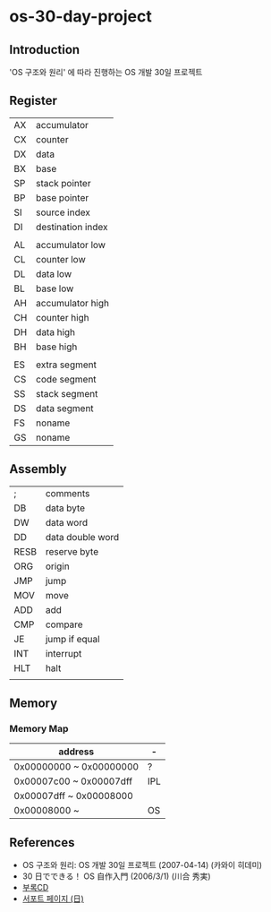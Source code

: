 # os-30-day-project

## Introduction

'OS 구조와 원리' 에 따라 진행하는 OS 개발 30일 프로젝트

## Register

|     |                   |
| --- | ----------------- |
| AX  | accumulator       |
| CX  | counter           |
| DX  | data              |
| BX  | base              |
| SP  | stack pointer     |
| BP  | base pointer      |
| SI  | source index      |
| DI  | destination index |
|     |                   |
| AL  | accumulator low   |
| CL  | counter low       |
| DL  | data low          |
| BL  | base low          |
| AH  | accumulator high  |
| CH  | counter high      |
| DH  | data high         |
| BH  | base high         |
|     |                   |
| ES  | extra segment     |
| CS  | code segment      |
| SS  | stack segment     |
| DS  | data segment      |
| FS  | noname            |
| GS  | noname            |

## Assembly

|      |                  |
| ---- | ---------------- |
| ;    | comments         |
| DB   | data byte        |
| DW   | data word        |
| DD   | data double word |
| RESB | reserve byte     |
| ORG  | origin           |
| JMP  | jump             |
| MOV  | move             |
| ADD  | add              |
| CMP  | compare          |
| JE   | jump if equal    |
| INT  | interrupt        |
| HLT  | halt             |
|      |                  |

## Memory

### Memory Map

| address                 | -   |
| ----------------------- | --- |
| 0x00000000 ~ 0x00000000 | ?   |
| 0x00007c00 ~ 0x00007dff | IPL |
| 0x00007dff ~ 0x00008000 |     |
| 0x00008000 ~            | OS  |

## References

- OS 구조와 원리: OS 개발 30일 프로젝트 (2007-04-14) (카와이 히데미)
- 30 日でできる！ OS 自作入門 (2006/3/1) (川合 秀実)
- [부록CD](https://www.hanbit.co.kr/store/books/look.php?p_code=B9833754652#tabs_7)
- [서포트 페이지 (日)](http://hrb.osask.jp/)
